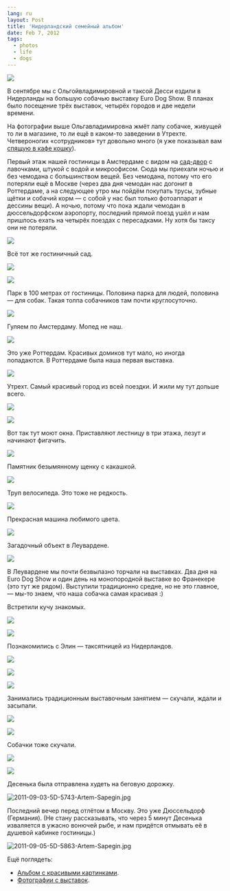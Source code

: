 ```yaml
---
lang: ru
layout: Post
title: 'Нидерландский семейный альбом'
date: Feb 7, 2012
tags:
  - photos
  - life
  - dogs
---
```


![](photo://2011-08-29_5D_5055_Artem_Sapegin)

В сентябре мы с Ольгойвладимировной и таксой Десси ездили в Нидерланды на большую собачью выставку Euro Dog Show. В планах было посещение трёх выставок, четырёх городов и две недели времени.

<!--more-->

На фотографии выше Ольгавладимировна жмёт лапу собачке, живущей то ли в магазине, то ли ещё в каком-то заведении в Утрехте. Четвероногих «сотрудников» тут довольно много (я уже показывал вам [спящую в кафе кошку](/blog/5216)).

Первый этаж нашей гостиницы в Амстердаме с видом на [сад-двор](/blog/5235 "Офисы мечты") с лавочками, штукой с водой и микроофисом. Сюда мы приехали ночью и без чемодана с большинством вещей. Без чемодана, потому что его потеряли ещё в Москве (через два дня чемодан нас догонит в Роттердаме, а на следующее утро мы пойдём покупать трусы, зубные щётки и собачий корм — с собой у нас был только фотоаппарат и дессины вещи). А ночью, потому что пока ждали чемодан в дюссельдорфском аэропорту, последний прямой поезд ушёл и нам пришлось ехать на четырёх поездах с пересадками. Ну хотя бы таксу они не потеряли.

![](/images/blog/2011-08-26-5D-4655-Artem-Sapegin.jpg)

Всё тот же гостиничный сад.

![](/images/blog/2011-08-26-5D-4804-Artem-Sapegin.jpg)

![](photo://2011-08-26_5D_4796_Artem_Sapegin)

Парк в 100 метрах от гостиницы. Половина парка для людей, половина — для собак. Такая толпа собачников там почти круглосуточно.

![](/images/blog/2011-08-26-5D-4840-Artem-Sapegin.jpg)

Гуляем по Амстердаму. Мопед не наш.

![](/images/blog/2011-08-26-5D-4662-Artem-Sapegin.jpg)

Это уже Роттердам. Красивых домиков тут мало, но иногда попадаются. В Роттердаме была наша первая выставка.

![](/images/blog/2011-08-28-5D-4970-Artem-Sapegin.jpg)

Утрехт. Самый красивый город из всей поездки. И жили му тут дольше всего.

![](photo://2011-08-31_5D_5353_Artem_Sapegin)

![](photo://2011-08-29_5D_5052_Artem_Sapegin)

Вот так тут моют окна. Приставляют лестницу в три этажа, лезут и начинают фигачить.

![](/images/blog/2011-08-31-5D-5337-Artem-Sapegin.jpg)

Памятник безымянному щенку с какашкой.

![](/images/blog/2011-08-28-5D-4981-Artem-Sapegin.jpg)

Труп велосипеда. Это тоже не редкость.

![](/images/blog/2011-08-31-5D-5352-Artem-Sapegin.jpg)

Прекрасная машина любимого цвета.

![](/images/blog/2011-08-31-5D-5367-Artem-Sapegin.jpg)

Загадочный объект в Леувардене.

![](/images/blog/2011-09-02-5D-5662-Artem-Sapegin.jpg)

В Леувардене мы почти безвылазно торчали на выставках. Два дня на Euro Dog Show и один день на монопородной выставке во Франекере (это тут же рядом). Выступили традиционно средне, но не это главное, — мы-то знаем, что наша собачка самая красивая :)

Встретили кучу знакомых.

![](/images/blog/2011-09-02-5D-5563-Artem-Sapegin.jpg)

![](/images/blog/2011-09-03-5D-5764-Artem-Sapegin.jpg)

Познакомились с Элин — таксятницей из Нидерландов.

![](/images/blog/2011-09-01-5D-5401-Artem-Sapegin.jpg)

![](/images/blog/2011-09-01-5D-5485-Artem-Sapegin.jpg)

![](/images/blog/2011-09-03-5D-5796-Artem-Sapegin.jpg)

Занимались традиционным выставочным занятием — скучали, ждали и засыпали.

![](/images/blog/2011-09-02-5D-5545-Artem-Sapegin.jpg)

![](/images/blog/2011-09-02-5D-5556-Artem-Sapegin.jpg)

Собачки тоже скучали.

![](/images/blog/2011-09-02-5D-5549-Artem-Sapegin.jpg)

![](/images/blog/2011-09-02-5D-5606-Artem-Sapegin.jpg)

Десенька была отправлена худеть на беговую дорожку.

![2011-09-03-5D-5743-Artem-Sapegin.jpg](photo://197)

Последний вечер перед отлётом в Москву. Это уже Дюссельдорф (Германия). (Не стану рассказывать, что через 5 минут Десенька изваляется в ужасно вонючей рыбе, и нам придётся отмывать её в душевой кабинке гостиницы.)

![2011-09-05-5D-5863-Artem-Sapegin.jpg](photo://200)

Ещё поглядеть:

* [Альбом с красивыми картинками](http://morning.photos/travel/netherlands).
* [Фотографии с выставок](http://foto.mail.ru/mail/artem-sapegin/529).
